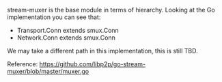 stream-muxer is the base module in terms of hierarchy.
Looking at the Go implementation you can see that:
- Transport.Conn extends smux.Conn
- Network.Conn extends smux.Conn

We may take a different path in this implementation, this is still TBD.

Reference:
https://github.com/libp2p/go-stream-muxer/blob/master/muxer.go
